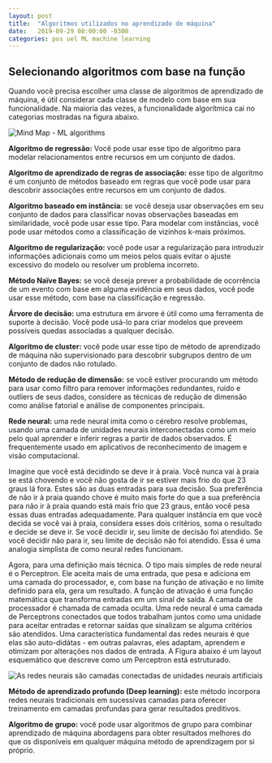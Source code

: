 ```yaml
---
layout: post
title:  "Algoritmos utilizados no aprendizado de máquina"
date:   2019-09-29 08:00:00 -0300
categories: pos uel ML machine learning
---
```

## Selecionando algoritmos com base na função

Quando você precisa escolher uma classe de algoritmos de aprendizado de máquina, é útil considerar cada classe de modelo com base em sua funcionalidade. Na maioria das vezes, a funcionalidade algorítmica cai no categorias mostradas na figura abaixo. 

![Mind Map - ML algorithms](/pos-uel-big-data/fundamentos-big-data-2/images/mind_map.png "Mind Map - ML algorithms")

**Algoritmo de regressão:** Você pode usar esse tipo de algoritmo para modelar relacionamentos entre
recursos em um conjunto de dados. 

**Algoritmo de aprendizado de regras de associação:** esse tipo de algoritmo é um conjunto de métodos baseado em regras que você pode usar para descobrir associações entre recursos em um conjunto de dados.

**Algoritmo baseado em instância:** se você deseja usar observações em seu conjunto de dados para classificar novas observações baseadas em similaridade, você pode usar esse tipo. Para modelar com instâncias, você pode usar métodos como a classificação de vizinhos k-mais próximos.

**Algoritmo de regularização:** você pode usar a regularização para introduzir informações adicionais como um meios pelos quais evitar o ajuste excessivo do modelo ou resolver um problema incorreto.

**Método Naïve Bayes:** se você deseja prever a probabilidade de ocorrência de um evento com base em alguma evidência em seus dados, você pode usar esse método, com base na classificação e regressão.

**Árvore de decisão:** uma estrutura em árvore é útil como uma ferramenta de suporte à decisão. Você pode usá-lo para criar modelos que preveem possíveis quedas associadas a qualquer decisão.

**Algoritmo de cluster:** você pode usar esse tipo de método de aprendizado de máquina não supervisionado para descobrir subgrupos dentro de um conjunto de dados não rotulado.

**Método de redução de dimensão:** se você estiver procurando um método para usar como filtro para remover informações redundantes, ruído e outliers de seus dados, considere as técnicas de redução de dimensão como análise fatorial e análise de componentes principais. 

**Rede neural:**  uma rede neural imita como o cérebro resolve problemas, usando uma camada de unidades neurais interconectadas como um meio pelo qual aprender e inferir regras a partir de dados observados.  É frequentemente usado em aplicativos de reconhecimento de imagem e visão computacional.

Imagine que você está decidindo se deve ir à praia. Você nunca vai à praia se
está chovendo e você não gosta de ir se estiver mais frio do que 23 graus lá fora. Estes
são as duas entradas para sua decisão. Sua preferência de não ir à praia quando chove é
muito mais forte do que a sua preferência para não ir à praia quando está mais frio que 23 graus, então
você pesa essas duas entradas adequadamente. Para qualquer instância em que você decida se
você vai à praia, considera esses dois critérios, soma o resultado e decide
se deve ir. Se você decidir ir, seu limite de decisão foi atendido. Se você decidir não
para ir, seu limite de decisão não foi atendido. Essa é uma analogia simplista de como neural
redes funcionam.

Agora, para uma definição mais técnica. O tipo mais simples de rede neural é o
Perceptron. Ele aceita mais de uma entrada, que pesa e adiciona em uma camada do processador,
e, com base na função de ativação e no limite definido para ela, gera um resultado. 
A função de ativação é uma função matemática que transforma entradas em um sinal de saída. A
camada de processador é chamada de camada oculta. Uma rede neural é uma camada de Perceptrons conectados
que todos trabalham juntos como uma unidade para aceitar entradas e retornar saídas que sinalizam se alguma
critérios são atendidos. Uma característica fundamental das redes neurais é que elas são auto-didátas - em outras palavras,
eles adaptam, aprendem e otimizam por alterações nos dados de entrada. A Figura abaixo é um layout esquemático que
descreve como um Perceptron está estruturado.

![As redes neurais são camadas conectadas de unidades neurais artificiais](/pos-uel-big-data/fundamentos-big-data-2/images/figura4-3.png "As redes neurais são camadas conectadas de unidades neurais artificiais")


**Método de aprendizado profundo (Deep learning):** este método incorpora redes neurais tradicionais em sucessivas camadas
para oferecer treinamento em camadas profundas para gerar resultados preditivos.

**Algoritmo de grupo:** você pode usar algoritmos de grupo para combinar aprendizado de máquina
abordagens para obter resultados melhores do que os disponíveis em qualquer máquina
método de aprendizagem por si próprio.


